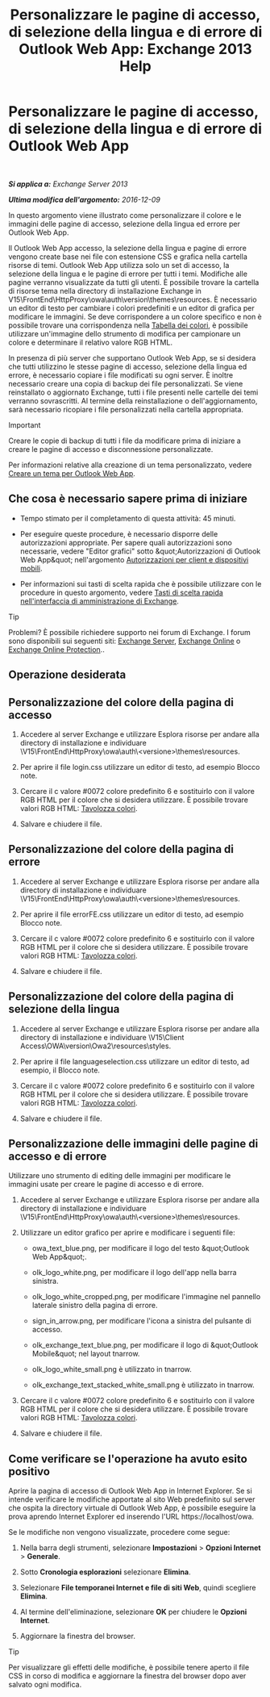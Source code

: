 ﻿---
title: 'Personalizzare le pagine di accesso, di selezione della lingua e di errore di Outlook Web App: Exchange 2013 Help'
TOCTitle: Personalizzare le pagine di accesso, di selezione della lingua e di errore di Outlook Web App
ms:assetid: d8d9f735-7181-428f-9049-b9886dce5159
ms:mtpsurl: https://technet.microsoft.com/it-it/library/Ee633483(v=EXCHG.150)
ms:contentKeyID: 54652888
ms.date: 05/22/2018
mtps_version: v=EXCHG.150
ms.translationtype: MT
---

# Personalizzare le pagine di accesso, di selezione della lingua e di errore di Outlook Web App

 

_**Si applica a:** Exchange Server 2013_

_**Ultima modifica dell'argomento:** 2016-12-09_

In questo argomento viene illustrato come personalizzare il colore e le immagini delle pagine di accesso, selezione della lingua ed errore per Outlook Web App.

Il Outlook Web App accesso, la selezione della lingua e pagine di errore vengono create base nei file con estensione CSS e grafica nella cartella risorse di temi. Outlook Web App utilizza solo un set di accesso, la selezione della lingua e le pagine di errore per tutti i temi. Modifiche alle pagine verranno visualizzate da tutti gli utenti. È possibile trovare la cartella di risorse tema nella directory di installazione Exchange in V15\\FrontEnd\\HttpProxy\\owa\\auth\\version\\themes\\resources. È necessario un editor di testo per cambiare i colori predefiniti e un editor di grafica per modificare le immagini. Se deve corrispondere a un colore specifico e non è possibile trovare una corrispondenza nella [Tabella dei colori](https://go.microsoft.com/fwlink/p/?linkid=280679), è possibile utilizzare un'immagine dello strumento di modifica per campionare un colore e determinare il relativo valore RGB HTML.

In presenza di più server che supportano Outlook Web App, se si desidera che tutti utilizzino le stesse pagine di accesso, selezione della lingua ed errore, è necessario copiare i file modificati su ogni server. È inoltre necessario creare una copia di backup dei file personalizzati. Se viene reinstallato o aggiornato Exchange, tutti i file presenti nelle cartelle dei temi verranno sovrascritti. Al termine della reinstallazione o dell'aggiornamento, sarà necessario ricopiare i file personalizzati nella cartella appropriata.


> [!IMPORTANT]
> Creare le copie di backup di tutti i file da modificare prima di iniziare a creare le pagine di accesso e disconnessione personalizzate.



Per informazioni relative alla creazione di un tema personalizzato, vedere [Creare un tema per Outlook Web App](create-a-theme-for-outlook-web-app-exchange-2013-help.md).

## Che cosa è necessario sapere prima di iniziare

  - Tempo stimato per il completamento di questa attività: 45 minuti.

  - Per eseguire queste procedure, è necessario disporre delle autorizzazioni appropriate. Per sapere quali autorizzazioni sono necessarie, vedere "Editor grafici" sotto \&quot;Autorizzazioni di Outlook Web App\&quot; nell'argomento [Autorizzazioni per client e dispositivi mobili](clients-and-mobile-devices-permissions-exchange-2013-help.md).

  - Per informazioni sui tasti di scelta rapida che è possibile utilizzare con le procedure in questo argomento, vedere [Tasti di scelta rapida nell'interfaccia di amministrazione di Exchange](keyboard-shortcuts-in-the-exchange-admin-center-exchange-online-protection-help.md).


> [!TIP]
> Problemi? È possibile richiedere supporto nei forum di Exchange. I forum sono disponibili sui seguenti siti: <A href="https://go.microsoft.com/fwlink/p/?linkid=60612">Exchange Server</A>, <A href="https://go.microsoft.com/fwlink/p/?linkid=267542">Exchange Online</A> o <A href="https://go.microsoft.com/fwlink/p/?linkid=285351">Exchange Online Protection</A>..



## Operazione desiderata

## Personalizzazione del colore della pagina di accesso

1.  Accedere al server Exchange e utilizzare Esplora risorse per andare alla directory di installazione e individuare \\V15\\FrontEnd\\HttpProxy\\owa\\auth\\\<versione\>\\themes\\resources.

2.  Per aprire il file login.css utilizzare un editor di testo, ad esempio Blocco note.

3.  Cercare il c valore \#0072 colore predefinito 6 e sostituirlo con il valore RGB HTML per il colore che si desidera utilizzare. È possibile trovare valori RGB HTML: [Tavolozza colori](https://go.microsoft.com/fwlink/p/?linkid=280679).

4.  Salvare e chiudere il file.

## Personalizzazione del colore della pagina di errore

1.  Accedere al server Exchange e utilizzare Esplora risorse per andare alla directory di installazione e individuare \\V15\\FrontEnd\\HttpProxy\\owa\\auth\\\<versione\>\\themes\\resources.

2.  Per aprire il file errorFE.css utilizzare un editor di testo, ad esempio Blocco note.

3.  Cercare il c valore \#0072 colore predefinito 6 e sostituirlo con il valore RGB HTML per il colore che si desidera utilizzare. È possibile trovare valori RGB HTML: [Tavolozza colori](https://go.microsoft.com/fwlink/p/?linkid=280679).

4.  Salvare e chiudere il file.

## Personalizzazione del colore della pagina di selezione della lingua

1.  Accedere al server Exchange e utilizzare Esplora risorse per andare alla directory di installazione e individuare \\V15\\Client Access\\OWA\\version\\Owa2\\resources\\styles.

2.  Per aprire il file languageselection.css utilizzare un editor di testo, ad esempio, il Blocco note.

3.  Cercare il c valore \#0072 colore predefinito 6 e sostituirlo con il valore RGB HTML per il colore che si desidera utilizzare. È possibile trovare valori RGB HTML: [Tavolozza colori](https://go.microsoft.com/fwlink/p/?linkid=280679).

4.  Salvare e chiudere il file.

## Personalizzazione delle immagini delle pagine di accesso e di errore

Utilizzare uno strumento di editing delle immagini per modificare le immagini usate per creare le pagine di accesso e di errore.

1.  Accedere al server Exchange e utilizzare Esplora risorse per andare alla directory di installazione e individuare \\V15\\FrontEnd\\HttpProxy\\owa\\auth\\\<versione\>\\themes\\resources.

2.  Utilizzare un editor grafico per aprire e modificare i seguenti file:
    
      - owa\_text\_blue.png, per modificare il logo del testo \&quot;Outlook Web App\&quot;.
    
      - olk\_logo\_white.png, per modificare il logo dell'app nella barra sinistra.
    
      - olk\_logo\_white\_cropped.png, per modificare l'immagine nel pannello laterale sinistro della pagina di errore.
    
      - sign\_in\_arrow.png, per modificare l'icona a sinistra del pulsante di accesso.
    
      - olk\_exchange\_text\_blue.png, per modificare il logo di \&quot;Outlook Mobile\&quot; nel layout tnarrow.
    
      - olk\_logo\_white\_small.png è utilizzato in tnarrow.
    
      - olk\_exchange\_text\_stacked\_white\_small.png è utilizzato in tnarrow.

3.  Cercare il c valore \#0072 colore predefinito 6 e sostituirlo con il valore RGB HTML per il colore che si desidera utilizzare. È possibile trovare valori RGB HTML: [Tavolozza colori](https://go.microsoft.com/fwlink/p/?linkid=280679).

4.  Salvare e chiudere il file.

## Come verificare se l'operazione ha avuto esito positivo

Aprire la pagina di accesso di Outlook Web App in Internet Explorer. Se si intende verificare le modifiche apportate al sito Web predefinito sul server che ospita la directory virtuale di Outlook Web App, è possibile eseguire la prova aprendo Internet Explorer ed inserendo l'URL https://localhost/owa.

Se le modifiche non vengono visualizzate, procedere come segue:

1.  Nella barra degli strumenti, selezionare **Impostazioni** \> **Opzioni Internet** \> **Generale**.

2.  Sotto **Cronologia esplorazioni** selezionare **Elimina**.

3.  Selezionare **File temporanei Internet e file di siti Web**, quindi scegliere **Elimina**.

4.  Al termine dell'eliminazione, selezionare **OK** per chiudere le **Opzioni Internet**.

5.  Aggiornare la finestra del browser.


> [!TIP]
> Per visualizzare gli effetti delle modifiche, è possibile tenere aperto il file CSS in corso di modifica e aggiornare la finestra del browser dopo aver salvato ogni modifica.


